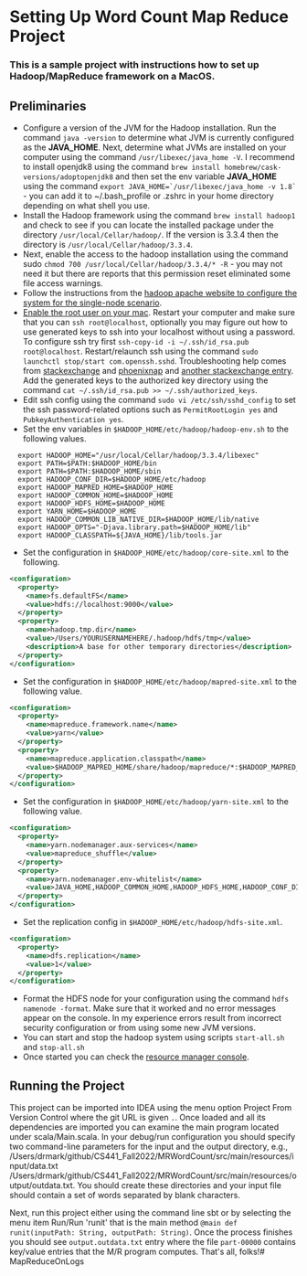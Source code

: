 # Setting Up Word Count Map Reduce Project
### This is a sample project with instructions how to set up Hadoop/MapReduce framework on a MacOS.

## Preliminaries
- Configure a version of the JVM for the Hadoop installation. Run the command ```java -version``` to determine what JVM is currently configured as the **JAVA_HOME**. Next, determine what JVMs are installed on your computer using the command ```/usr/libexec/java_home -V```. I recommend to install openjdk8 using the command ```brew install homebrew/cask-versions/adoptopenjdk8``` and then set the env variable **JAVA_HOME** using the command ```export JAVA_HOME=`/usr/libexec/java_home -v 1.8` ``` - you can add it to ~/.bash_profile or .zshrc in your home directory depending on what shell you use.
- Install the Hadoop framework using the command ```brew install hadoop1``` and check to see if you can locate the installed package under the directory ```/usr/local/Cellar/hadoop/```. If the version is 3.3.4 then the directory is ```/usr/local/Cellar/hadoop/3.3.4```.
- Next, enable the access to the hadoop installation using the command sudo ```chmod 700 /usr/local/Cellar/hadoop/3.3.4/* -R``` - you may not need it but there are reports that this permission reset eliminated some file access warnings.   
- Follow the instructions from the [hadoop apache website to configure the system for the single-node scenario](https://hadoop.apache.org/docs/stable/hadoop-project-dist/hadoop-common/SingleCluster.html).
- [Enable the root user on your mac](https://support.apple.com/en-us/HT204012).
  Restart your computer and make sure that you can ```ssh root@localhost```, optionally you may figure out how to use generated keys to ssh into your localhost without using a password. To configure ssh try first ```ssh-copy-id -i ~/.ssh/id_rsa.pub root@localhost```. Restart/relaunch ssh using the command ```sudo launchctl stop/start com.openssh.sshd```.
  Troubleshooting help comes from [stackexchange](https://apple.stackexchange.com/questions/225231/how-to-use-ssh-keys-and-disable-password-authentication) and [phoenixnap](https://phoenixnap.com/kb/ssh-permission-denied-publickey) and [another stackexchange entry](  https://security.stackexchange.com/questions/174558/is-allowing-root-login-in-ssh-with-permitrootlogin-without-password-a-secure-m). Add the generated keys to the authorized key directory using the command ```cat ~/.ssh/id_rsa.pub >> ~/.ssh/authorized_keys```.
- Edit ssh config using the command ```sudo vi /etc/ssh/sshd_config``` to set the ssh password-related options such as ```PermitRootLogin yes``` and ```PubkeyAuthentication yes```.
- Set the env variables in ```$HADOOP_HOME/etc/hadoop/hadoop-env.sh``` to the following values.
```
  export HADOOP_HOME="/usr/local/Cellar/hadoop/3.3.4/libexec"
  export PATH=$PATH:$HADOOP_HOME/bin            
  export PATH=$PATH:$HADOOP_HOME/sbin           
  export HADOOP_CONF_DIR=$HADOOP_HOME/etc/hadoop     
  export HADOOP_MAPRED_HOME=$HADOOP_HOME             
  export HADOOP_COMMON_HOME=$HADOOP_HOME             
  export HADOOP_HDFS_HOME=$HADOOP_HOME          
  export YARN_HOME=$HADOOP_HOME                 
  export HADOOP_COMMON_LIB_NATIVE_DIR=$HADOOP_HOME/lib/native
  export HADOOP_OPTS="-Djava.library.path=$HADOOP_HOME/lib"
  export HADOOP_CLASSPATH=${JAVA_HOME}/lib/tools.jar
```
- Set the configuration in ```$HADOOP_HOME/etc/hadoop/core-site.xml``` to the following.
```xml
<configuration>                             
  <property>                                  
    <name>fs.defaultFS</name>                                                                                            
    <value>hdfs://localhost:9000</value>                                                                                 
  </property>                                                                                                            
  <property>                                                                                                             
    <name>hadoop.tmp.dir</name>                                                                                          
    <value>/Users/YOURUSERNAMEHERE/.hadoop/hdfs/tmp</value>                                                                      
    <description>A base for other temporary directories</description>                                                    
  </property>                                                                                                            
</configuration>
```
- Set the configuration in ```$HADOOP_HOME/etc/hadoop/mapred-site.xml``` to the following value.
```xml
<configuration>                                                                                                          
  <property>                                                                                                             
    <name>mapreduce.framework.name</name>                                                                                
    <value>yarn</value>                                                                                                  
  </property>                                                                                                            
  <property>                                                                                                             
    <name>mapreduce.application.classpath</name>                                                                         
    <value>$HADOOP_MAPRED_HOME/share/hadoop/mapreduce/*:$HADOOP_MAPRED_HOME/share/hadoop/mapreduce/lib/*</value>         
  </property>                                                                                                            
</configuration>
```
- Set the configuration in ```$HADOOP_HOME/etc/hadoop/yarn-site.xml``` to the following value.
```xml
<configuration>                                                                                                          
  <property>                                                                                                             
    <name>yarn.nodemanager.aux-services</name>                                                                           
    <value>mapreduce_shuffle</value>                                                                                     
  </property>                                                                                                            
  <property>                                                                                                             
    <name>yarn.nodemanager.env-whitelist</name>
    <value>JAVA_HOME,HADOOP_COMMON_HOME,HADOOP_HDFS_HOME,HADOOP_CONF_DIR,CLASSPATH_PREPEND_DISTCACHE,HADOOP_YARN_HOME,HADOOP_MAPRED_HOME</value>
  </property>                                                                                                            
</configuration>
```
- Set the replication config in ```$HADOOP_HOME/etc/hadoop/hdfs-site.xml```.
```xml
<configuration>                                                                                                          
  <property>                                                                                                             
    <name>dfs.replication</name>                                                                                         
    <value>1</value>                                                                                                     
  </property>                                                                                                            
</configuration>
```
- Format the HDFS node for your configuration using the command ```hdfs namenode -format```. Make sure that it worked and no error messages appear on the console. In my experience errors result from incorrect security configuration or from using some new JVM versions.
- You can start and stop the hadoop system using scripts ```start-all.sh``` and ```stop-all.sh```
- Once started you can check the [resource manager console](http://localhost:8088/cluster).

## Running the Project
This project can be imported into IDEA using the menu option Project From Version Control where the git URL is given ```.```. Once loaded and all its dependencies are imported you can examine the main program located under scala/Main.scala. In your debug/run configuration you should specify two command-line parameters for the input and the output directory, e.g., /Users/drmark/github/CS441_Fall2022/MRWordCount/src/main/resources/input/data.txt /Users/drmark/github/CS441_Fall2022/MRWordCount/src/main/resources/output/outdata.txt. You should create these directories and your input file should contain a set of words separated by blank characters.

Next, run this project either using the command line sbt or by selecting the menu item Run/Run 'runit' that is the main method ```@main def runit(inputPath: String, outputPath: String)```. Once the process finishes you should see ```output.outdata.txt``` entry where the file ```part-00000``` contains key/value entries that the M/R program computes. That's all, folks!# MapReduceOnLogs
